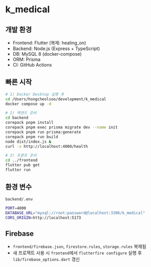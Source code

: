 # k_medical

## 개발 환경
- Frontend: Flutter (복제: healing_on)
- Backend: Node.js (Express + TypeScript)
- DB: MySQL 8 (docker-compose)
- ORM: Prisma
- CI: GitHub Actions

## 빠른 시작
```bash
# 1) Docker Desktop 실행 후
cd /Users/hongcheolsoo/development/k_medical
docker compose up -d

# 2) 백엔드 준비
cd backend
corepack pnpm install
corepack pnpm exec prisma migrate dev --name init
corepack pnpm run prisma:generate
corepack pnpm run build
node dist/index.js &
curl -s http://localhost:4000/health

# 3) 프론트 준비
cd ../frontend
flutter pub get
flutter run
```

## 환경 변수
`backend/.env`
```bash
PORT=4000
DATABASE_URL="mysql://root:password@localhost:3306/k_medical"
CORS_ORIGIN=http://localhost:5173
```

## Firebase
- `frontend/firebase.json`, `firestore.rules`, `storage.rules` 복제됨
- 새 프로젝트 사용 시 `frontend`에서 `flutterfire configure` 실행 후 `lib/firebase_options.dart` 갱신
